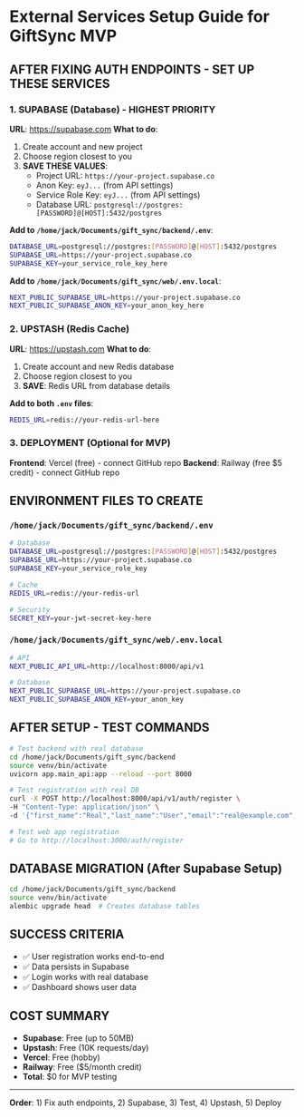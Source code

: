 # External Services Setup Guide for GiftSync MVP

## AFTER FIXING AUTH ENDPOINTS - SET UP THESE SERVICES

### 1. SUPABASE (Database) - HIGHEST PRIORITY
**URL**: https://supabase.com
**What to do**:
1. Create account and new project
2. Choose region closest to you  
3. **SAVE THESE VALUES**:
   - Project URL: `https://your-project.supabase.co`
   - Anon Key: `eyJ...` (from API settings)
   - Service Role Key: `eyJ...` (from API settings)
   - Database URL: `postgresql://postgres:[PASSWORD]@[HOST]:5432/postgres`

**Add to `/home/jack/Documents/gift_sync/backend/.env`**:
```bash
DATABASE_URL=postgresql://postgres:[PASSWORD]@[HOST]:5432/postgres
SUPABASE_URL=https://your-project.supabase.co
SUPABASE_KEY=your_service_role_key_here
```

**Add to `/home/jack/Documents/gift_sync/web/.env.local`**:
```bash
NEXT_PUBLIC_SUPABASE_URL=https://your-project.supabase.co
NEXT_PUBLIC_SUPABASE_ANON_KEY=your_anon_key_here
```

### 2. UPSTASH (Redis Cache)
**URL**: https://upstash.com
**What to do**:
1. Create account and new Redis database
2. Choose region closest to you
3. **SAVE**: Redis URL from database details

**Add to both `.env` files**:
```bash
REDIS_URL=redis://your-redis-url-here
```

### 3. DEPLOYMENT (Optional for MVP)
**Frontend**: Vercel (free) - connect GitHub repo
**Backend**: Railway (free $5 credit) - connect GitHub repo

## ENVIRONMENT FILES TO CREATE

### `/home/jack/Documents/gift_sync/backend/.env`
```bash
# Database
DATABASE_URL=postgresql://postgres:[PASSWORD]@[HOST]:5432/postgres
SUPABASE_URL=https://your-project.supabase.co
SUPABASE_KEY=your_service_role_key

# Cache  
REDIS_URL=redis://your-redis-url

# Security
SECRET_KEY=your-jwt-secret-key-here
```

### `/home/jack/Documents/gift_sync/web/.env.local`
```bash
# API
NEXT_PUBLIC_API_URL=http://localhost:8000/api/v1

# Database
NEXT_PUBLIC_SUPABASE_URL=https://your-project.supabase.co
NEXT_PUBLIC_SUPABASE_ANON_KEY=your_anon_key
```

## AFTER SETUP - TEST COMMANDS
```bash
# Test backend with real database
cd /home/jack/Documents/gift_sync/backend
source venv/bin/activate
uvicorn app.main_api:app --reload --port 8000

# Test registration with real DB
curl -X POST http://localhost:8000/api/v1/auth/register \
-H "Content-Type: application/json" \
-d '{"first_name":"Real","last_name":"User","email":"real@example.com","password":"Password123!"}'

# Test web app registration
# Go to http://localhost:3000/auth/register
```

## DATABASE MIGRATION (After Supabase Setup)
```bash
cd /home/jack/Documents/gift_sync/backend
source venv/bin/activate
alembic upgrade head  # Creates database tables
```

## SUCCESS CRITERIA
- ✅ User registration works end-to-end
- ✅ Data persists in Supabase
- ✅ Login works with real database
- ✅ Dashboard shows user data

## COST SUMMARY
- **Supabase**: Free (up to 50MB)
- **Upstash**: Free (10K requests/day) 
- **Vercel**: Free (hobby)
- **Railway**: Free ($5/month credit)
- **Total**: $0 for MVP testing

---
**Order**: 1) Fix auth endpoints, 2) Supabase, 3) Test, 4) Upstash, 5) Deploy
